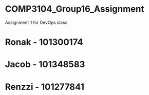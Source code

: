 # COMP3104_Group16_Assignment
Assignment 1 for DevOps class
# Ronak - 101300174
# Jacob - 101348583
# Renzzi - 101277841
